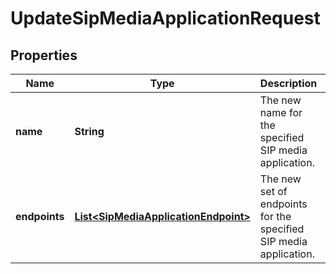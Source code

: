 

# UpdateSipMediaApplicationRequest


## Properties

| Name | Type | Description | Notes |
|------------ | ------------- | ------------- | -------------|
|**name** | **String** | The new name for the specified SIP media application. |  [optional] |
|**endpoints** | [**List&lt;SipMediaApplicationEndpoint&gt;**](SipMediaApplicationEndpoint.md) | The new set of endpoints for the specified SIP media application. |  [optional] |



